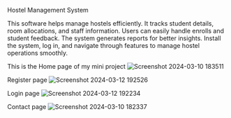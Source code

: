 Hostel Management System

This software helps manage hostels efficiently. It tracks student details, room allocations, and staff information. Users can easily handle enrolls and student feedback. The system generates reports for better insights. Install the system, log in, and navigate through features to manage hostel operations smoothly.

This is the Home page of my mini project 
![Screenshot 2024-03-10 183511](https://github.com/Amitp0070/hostel_management/assets/147509394/a952aed3-5006-49e7-829b-4e4c4550c01f)

Register page
![Screenshot 2024-03-12 192526](https://github.com/Amitp0070/hostel_management/assets/147509394/41cade3c-b999-4326-b11e-4b28f4dfad7d)

Login page
![Screenshot 2024-03-12 192234](https://github.com/Amitp0070/hostel_management/assets/147509394/85f9408b-2ab7-4cc5-8ace-a01bef03dc33)

Contact page
![Screenshot 2024-03-10 182337](https://github.com/Amitp0070/hostel_management/assets/147509394/30fdde6a-7011-4205-8581-537a041ac4c0)

